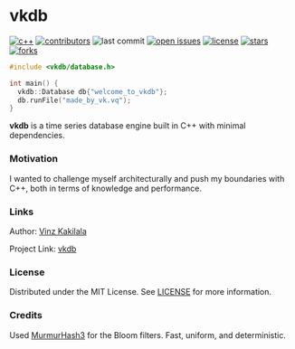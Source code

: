 # vkdb

[![c++](https://img.shields.io/badge/C%2B%2B-%2300599C?logo=cplusplus&logoColor=FFFFFF)](https://cplusplus.com/)
[![contributors](https://img.shields.io/github/contributors/vkayy/vkdb)](https://github.com/vkayy/vkdb/graphs/contributors)
![last commit](https://img.shields.io/github/last-commit/vkayy/vkdb)
[![open issues](https://img.shields.io/github/issues/vkayy/vkdb)](https://github.com/vkayy/vkdb/issues/)
[![license](https://img.shields.io/github/license/vkayy/vkdb.svg)](https://github.com/vkayy/vkdb/blob/main/LICENSE)
[![stars](https://img.shields.io/github/stars/vkayy/vkdb)](https://github.com/vkayy/vkdb/stargazers)
[![forks](https://img.shields.io/github/forks/vkayy/vkdb)](https://github.com/vkayy/vkdb/network/members)

```cpp
#include <vkdb/database.h>

int main() {
  vkdb::Database db{"welcome_to_vkdb"};
  db.runFile("made_by_vk.vq");
}
```

**vkdb** is a time series database engine built in C++ with minimal dependencies.

### Motivation

I wanted to challenge myself architecturally and push my boundaries with C++, both in terms of knowledge and performance.

### Links

Author: [Vinz Kakilala](https://linkedin.com/in/vinzkakilala)

Project Link: [vkdb](https://github.com/vkayy/vkdb)


### License

Distributed under the MIT License. See [LICENSE](https://github.com/vkayy/vkdb/blob/main/LICENSE) for more information.

### Credits

Used [MurmurHash3](https://github.com/aappleby/smhasher/blob/master/src/MurmurHash3.cpp) for the Bloom filters. Fast, uniform, and deterministic.
